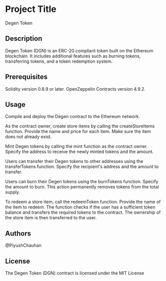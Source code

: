 # Project Title

Degen Token

## Description

Degen Token (DGN) is an ERC-20 compliant token built on the Ethereum blockchain. It includes additional features such as burning tokens, transferring tokens, and a token redemption system.


## Prerequisites
Solidity version 0.8.9 or later.
OpenZeppelin Contracts version 4.9.2.

## Usage
Compile and deploy the Degen contract to the Ethereum network.

As the contract owner, create store items by calling the createStoreItems function. Provide the name and price for each item. Make sure the item does not already exist.

Mint Degen tokens by calling the mint function as the contract owner. Specify the address to receive the newly minted tokens and the amount.

Users can transfer their Degen tokens to other addresses using the transferTokens function. Specify the recipient's address and the amount to transfer.

Users can burn their Degen tokens using the burnTokens function. Specify the amount to burn. This action permanently removes tokens from the total supply.

To redeem a store item, call the redeemToken function. Provide the name of the item to redeem. The function checks if the user has a sufficient token balance and transfers the required tokens to the contract. The ownership of the store item is then transferred to the user.


## Authors

@PiyushChauhan



## License

The Degen Token (DGN) contract is licensed under the MIT License
